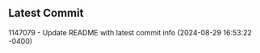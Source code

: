 
## Latest Commit
1147079 - Update README with latest commit info (2024-08-29 16:53:22 -0400) <Yunxi-Zhou>
